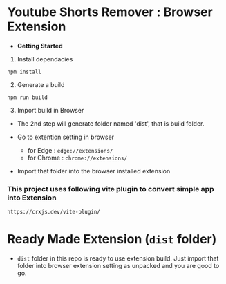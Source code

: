 # Youtube Shorts Remover : Browser Extension

- **Getting Started**

1. Install dependacies

```
npm install
```

2. Generate a build

```
npm run build
```

3. Import build in Browser
- The 2nd step will generate folder named 'dist', that is build folder.
- Go to extention setting in browser
    - for Edge : `edge://extensions/`
    - for Chrome : `chrome://extensions/`
  
- Import that folder into the browser installed extension


### This project uses following vite plugin to convert simple app into Extension

```https://crxjs.dev/vite-plugin/```


# Ready Made Extension (`dist` folder)

- `dist` folder in this repo is ready to use extension build. Just import that folder into browser extension setting as unpacked and you are good to go.
